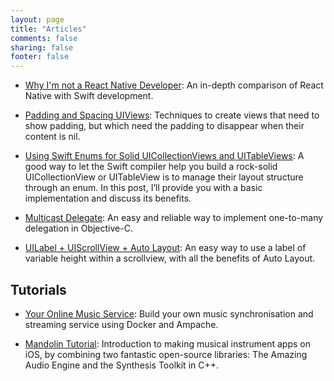 ```yaml
---
layout: page
title: "Articles"
comments: false
sharing: false
footer: false
---
```


* [Why I'm not a React Native Developer](articles/why-im-not-a-react-native-developer): An in-depth comparison of React Native with Swift development. 

* [Padding and Spacing UIViews](https://insights.project-a.com/padding-and-spacing-uiviews-9ef25eb416c1): Techniques to create views that need to show padding, but which need the padding to disappear when their content is nil.

* [Using Swift Enums for Solid UICollectionViews and UITableViews](https://insights.project-a.com/using-swift-enums-for-solid-uicollectionviews-and-uitableviews-bf5735a8cfdf): A good way to let the Swift compiler help you build a rock-solid UICollectionView or UITableView is to manage their layout structure through an enum. In this post, I’ll provide you with a basic implementation and discuss its benefits.

* [Multicast Delegate](/articles/objective-c-multicast-delegate): An easy and reliable way to implement one-to-many delegation in Objective-C.

* [UILabel + UIScrollView + Auto Layout](/articles/uilabel-plus-uiscrollview-plus-autolayout): An easy way to use a label of variable height within a scrollview, with all the benefits of Auto Layout. 

## Tutorials

* [Your Online Music Service](/articles/easily-sync-and-stream-your-entire-music-collection-using-docker): Build your own music synchronisation and streaming service using Docker and Ampache.

* [Mandolin Tutorial](/articles/mandolin): Introduction to making musical instrument apps on iOS, by combining two fantastic open-source libraries: The Amazing Audio Engine and the Synthesis Toolkit in C++.
